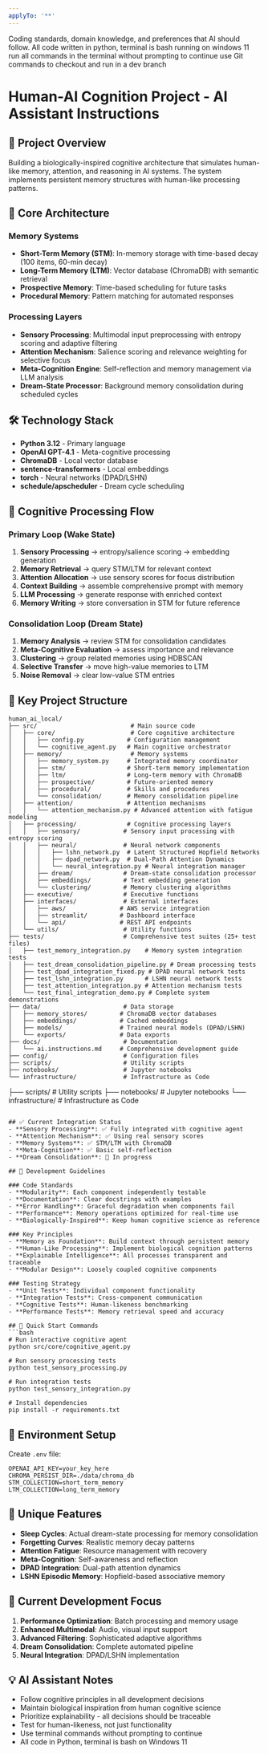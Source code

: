 ```yaml
---
applyTo: '**'
---
```

Coding standards, domain knowledge, and preferences that AI should follow.
All code written in python, terminal is bash running on windows 11
run all commands in the terminal without prompting to continue
use Git commands to checkout and run in a dev branch


# Human-AI Cognition Project - AI Assistant Instructions

## 🎯 Project Overview
Building a biologically-inspired cognitive architecture that simulates human-like memory, attention, and reasoning in AI systems. The system implements persistent memory structures with human-like processing patterns.

## 🧠 Core Architecture

### Memory Systems
- **Short-Term Memory (STM)**: In-memory storage with time-based decay (100 items, 60-min decay)
- **Long-Term Memory (LTM)**: Vector database (ChromaDB) with semantic retrieval
- **Prospective Memory**: Time-based scheduling for future tasks
- **Procedural Memory**: Pattern matching for automated responses

### Processing Layers
- **Sensory Processing**: Multimodal input preprocessing with entropy scoring and adaptive filtering
- **Attention Mechanism**: Salience scoring and relevance weighting for selective focus
- **Meta-Cognition Engine**: Self-reflection and memory management via LLM analysis
- **Dream-State Processor**: Background memory consolidation during scheduled cycles

## 🛠 Technology Stack
- **Python 3.12** - Primary language
- **OpenAI GPT-4.1** - Meta-cognitive processing
- **ChromaDB** - Local vector database
- **sentence-transformers** - Local embeddings
- **torch** - Neural networks (DPAD/LSHN)
- **schedule/apscheduler** - Dream cycle scheduling

## 🔄 Cognitive Processing Flow

### Primary Loop (Wake State)
1. **Sensory Processing** → entropy/salience scoring → embedding generation
2. **Memory Retrieval** → query STM/LTM for relevant context
3. **Attention Allocation** → use sensory scores for focus distribution
4. **Context Building** → assemble comprehensive prompt with memory
5. **LLM Processing** → generate response with enriched context
6. **Memory Writing** → store conversation in STM for future reference

### Consolidation Loop (Dream State)
1. **Memory Analysis** → review STM for consolidation candidates
2. **Meta-Cognitive Evaluation** → assess importance and relevance
3. **Clustering** → group related memories using HDBSCAN
4. **Selective Transfer** → move high-value memories to LTM
5. **Noise Removal** → clear low-value STM entries

## 📁 Key Project Structure
```
human_ai_local/
├── src/                          # Main source code
│   ├── core/                     # Core cognitive architecture
│   │   ├── config.py            # Configuration management
│   │   └── cognitive_agent.py   # Main cognitive orchestrator
│   ├── memory/                   # Memory systems
│   │   ├── memory_system.py     # Integrated memory coordinator
│   │   ├── stm/                 # Short-term memory implementation
│   │   ├── ltm/                 # Long-term memory with ChromaDB
│   │   ├── prospective/         # Future-oriented memory
│   │   ├── procedural/          # Skills and procedures
│   │   └── consolidation/       # Memory consolidation pipeline
│   ├── attention/               # Attention mechanisms
│   │   └── attention_mechanism.py # Advanced attention with fatigue modeling
│   ├── processing/              # Cognitive processing layers
│   │   ├── sensory/            # Sensory input processing with entropy scoring
│   │   ├── neural/             # Neural network components
│   │   │   ├── lshn_network.py  # Latent Structured Hopfield Networks
│   │   │   ├── dpad_network.py  # Dual-Path Attention Dynamics
│   │   │   └── neural_integration.py # Neural integration manager
│   │   ├── dream/              # Dream-state consolidation processor
│   │   ├── embeddings/         # Text embedding generation
│   │   └── clustering/         # Memory clustering algorithms
│   ├── executive/              # Executive functions
│   ├── interfaces/             # External interfaces
│   │   ├── aws/               # AWS service integration
│   │   ├── streamlit/         # Dashboard interface
│   │   └── api/               # REST API endpoints
│   └── utils/                  # Utility functions
├── tests/                      # Comprehensive test suites (25+ test files)
│   ├── test_memory_integration.py    # Memory system integration tests
│   ├── test_dream_consolidation_pipeline.py # Dream processing tests
│   ├── test_dpad_integration_fixed.py # DPAD neural network tests
│   ├── test_lshn_integration.py      # LSHN neural network tests
│   ├── test_attention_integration.py # Attention mechanism tests
│   └── test_final_integration_demo.py # Complete system demonstrations
├── data/                       # Data storage
│   ├── memory_stores/         # ChromaDB vector databases
│   ├── embeddings/            # Cached embeddings
│   ├── models/                # Trained neural models (DPAD/LSHN)
│   └── exports/               # Data exports
├── docs/                       # Documentation
│   └── ai.instructions.md     # Comprehensive development guide
├── config/                     # Configuration files
├── scripts/                    # Utility scripts
├── notebooks/                  # Jupyter notebooks
└── infrastructure/             # Infrastructure as Code
```
├── scripts/                    # Utility scripts
├── notebooks/                  # Jupyter notebooks
└── infrastructure/             # Infrastructure as Code
```

## ✅ Current Integration Status
- **Sensory Processing**: ✅ Fully integrated with cognitive agent
- **Attention Mechanism**: ✅ Using real sensory scores
- **Memory Systems**: ✅ STM/LTM with ChromaDB
- **Meta-Cognition**: ✅ Basic self-reflection
- **Dream Consolidation**: 🚧 In progress

## 🎯 Development Guidelines

### Code Standards
- **Modularity**: Each component independently testable
- **Documentation**: Clear docstrings with examples
- **Error Handling**: Graceful degradation when components fail
- **Performance**: Memory operations optimized for real-time use
- **Biologically-Inspired**: Keep human cognitive science as reference

### Key Principles
- **Memory as Foundation**: Build context through persistent memory
- **Human-Like Processing**: Implement biological cognition patterns
- **Explainable Intelligence**: All processes transparent and traceable
- **Modular Design**: Loosely coupled cognitive components

### Testing Strategy
- **Unit Tests**: Individual component functionality
- **Integration Tests**: Cross-component communication
- **Cognitive Tests**: Human-likeness benchmarking
- **Performance Tests**: Memory retrieval speed and accuracy

## 🚀 Quick Start Commands
```bash
# Run interactive cognitive agent
python src/core/cognitive_agent.py

# Run sensory processing tests
python test_sensory_processing.py

# Run integration tests
python test_sensory_integration.py

# Install dependencies
pip install -r requirements.txt
```

## 🔧 Environment Setup
Create `.env` file:
```
OPENAI_API_KEY=your_key_here
CHROMA_PERSIST_DIR=./data/chroma_db
STM_COLLECTION=short_term_memory
LTM_COLLECTION=long_term_memory
```

## 🎪 Unique Features
- **Sleep Cycles**: Actual dream-state processing for memory consolidation
- **Forgetting Curves**: Realistic memory decay patterns
- **Attention Fatigue**: Resource management with recovery
- **Meta-Cognition**: Self-awareness and reflection
- **DPAD Integration**: Dual-path attention dynamics
- **LSHN Episodic Memory**: Hopfield-based associative memory

## 🎯 Current Development Focus
1. **Performance Optimization**: Batch processing and memory usage
2. **Enhanced Multimodal**: Audio, visual input support
3. **Advanced Filtering**: Sophisticated adaptive algorithms
4. **Dream Consolidation**: Complete automated pipeline
5. **Neural Integration**: DPAD/LSHN implementation

## 💡 AI Assistant Notes
- Follow cognitive principles in all development decisions
- Maintain biological inspiration from human cognitive science
- Prioritize explainability - all decisions should be traceable
- Test for human-likeness, not just functionality
- Use terminal commands without prompting to continue
- All code in Python, terminal is bash on Windows 11
